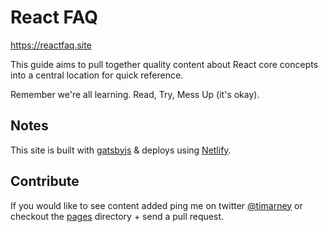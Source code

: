 # React FAQ

<a href="https://reactfaq.site">https://reactfaq.site</a>

This guide aims to pull together quality content about React core concepts into a central location for quick reference.

Remember we're all learning.  Read, Try, Mess Up (it's okay).

## Notes 
This site is built with [gatsbyjs](https://github.com/gatsbyjs/gatsby) & deploys using [Netlify](https://www.netlify.com/).

## Contribute
If you would like to see content added ping me on twitter [@timarney](https://twitter.com/timarney) or checkout the [pages](https://github.com/timarney/react-faq/tree/master/pages) directory + send a pull request.
